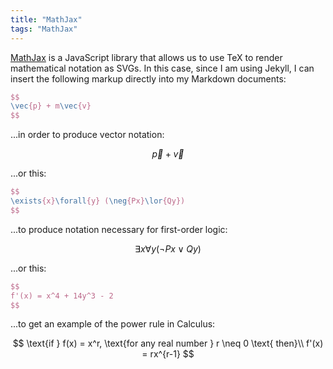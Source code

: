 ```yaml
---
title: "MathJax"
tags: "MathJax"
---
```


[MathJax](https://www.mathjax.org/) is a JavaScript library that allows us to use TeX to render mathematical notation as SVGs. In this case, since I am using Jekyll, I can insert the following markup directly into my Markdown documents:

```tex
$$
\vec{p} + m\vec{v}
$$
```

...in order to produce vector notation:

$$
\vec{p} + \vec{v}
$$

...or this:

```tex
$$
\exists{x}\forall{y} (\neg{Px}\lor{Qy})
$$
```

...to produce notation necessary for first-order logic:

$$
\exists{x}\forall{y} (\neg{Px}\lor{Qy})
$$

...or this:

```tex
$$
f'(x) = x^4 + 14y^3 - 2
$$
```

...to get an example of the power rule in Calculus:

$$
\text{if } f(x) = x^r, \text{for any real number } r \neq 0 \text{ then}\\
f'(x) = rx^{r-1}
$$
